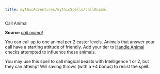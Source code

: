 ```yaml
---
title: mythicAdventures/mythicSpells/callAnimal
---
```

Call Animal

**Source** [_call animal_](advanced/spells/callAnimal.md#_call-animal)

You can call up to one animal per 2 caster levels. Animals that answer your call have a starting attitude of friendly. Add your tier to [Handle Animal](skills/handleAnimal.md#_handle-animal) checks attempted to influence these animals.

You may use this spell to call magical beasts with Intelligence 1 or 2, but they can attempt Will saving throws (with a +4 bonus) to resist the spell.

